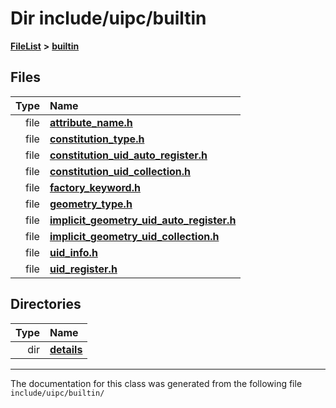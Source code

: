 

# Dir include/uipc/builtin



[**FileList**](files.md) **>** [**builtin**](dir_e46c520626162f9e42d80fd08f196511.md)












## Files

| Type | Name |
| ---: | :--- |
| file | [**attribute\_name.h**](attribute__name_8h.md) <br> |
| file | [**constitution\_type.h**](constitution__type_8h.md) <br> |
| file | [**constitution\_uid\_auto\_register.h**](constitution__uid__auto__register_8h.md) <br> |
| file | [**constitution\_uid\_collection.h**](constitution__uid__collection_8h.md) <br> |
| file | [**factory\_keyword.h**](factory__keyword_8h.md) <br> |
| file | [**geometry\_type.h**](geometry__type_8h.md) <br> |
| file | [**implicit\_geometry\_uid\_auto\_register.h**](implicit__geometry__uid__auto__register_8h.md) <br> |
| file | [**implicit\_geometry\_uid\_collection.h**](implicit__geometry__uid__collection_8h.md) <br> |
| file | [**uid\_info.h**](uid__info_8h.md) <br> |
| file | [**uid\_register.h**](uid__register_8h.md) <br> |


## Directories

| Type | Name |
| ---: | :--- |
| dir | [**details**](dir_4db2109fccbcdb4025718aaa828a1196.md) <br> |

























































------------------------------
The documentation for this class was generated from the following file `include/uipc/builtin/`

